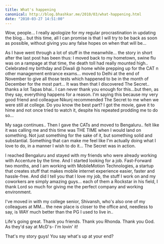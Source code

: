 ```yaml
---
title: What's happening
canonical: http://blog.bhashkar.me/2010/03/what-happening.html
date: "2010-03-27 14:51:00"
---
```

Wow, people... I really apologize for my regular procrastination in updating the blog... but this time, all I can promise is that I will try to be back as soon as possible, without giving you any false hopes on when that will be...<span class="more" />

As I have went through a lot of stuff in the meanwhile... the story in short after the last post has been thus: I moved back to my hometown, swine flu was on a rampage at that time, the death toll had really mounted high.. Celebrated my birthday and Diwali @ home while prepping up for the CAT n other management entrance exams... moved to Delhi at the end of November to give all those tests which happened to be in the month of December for the most part... It was then that I discovered The Secret.. thanks a lot Tapas bhai.. I can never thank you enough for this...but then, as they say, everything happens for a reason. I'm saying this because my very good friend and colleague Nikunj recommended The Secret to me when we were still at college. Do you know the best part? I got the movie, gave it to hime and not once tried to watch it, despite his repeated prodding me to do so...

My saga continues.. Then I gave the CATs and moved to Bengaluru.. felt like it was calling me and this time was THE TIME when I would land on something. Not just something for the sake of it, but something solid and substantial. Something that can make me feel like I'm actually doing what I love to do, in a manner I wish to do it... The Secret was in action.

I reached Bengaluru and stayed with my friends who were already working with Accenture by the time. And I started looking for a job. Fast-Forward two months, and I am working with MobileMotion Technologies, a startup that creates stuff that makes mobile internet experience easier, faster and hassle-free. And did I tell you that I love my job, the stuff I work on and my coworkers are simply amazing guys... each of them a Rockstar in his field, I thank Lord so much for giving me the perfect company and working environment.

I've moved in with my college senior, Shivansh, who's also one of my colleagues at MM... the new place is closer to the office and, needless to say, is WAY much better than the PG I used to live in..

Life's going great. Thank you friends. Thank you Rhonda. Thank you God.
As they'd say at McD's- I'm lovin' it!

That's my story guys! You say what's up at your end?